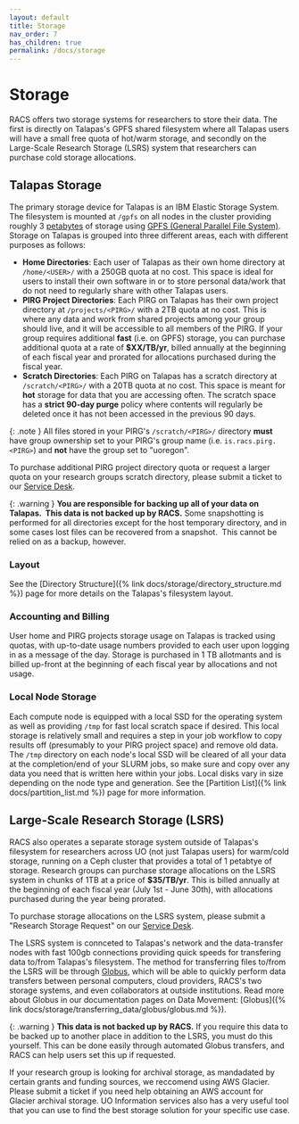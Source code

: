 ```yaml
---
layout: default
title: Storage
nav_order: 7
has_children: true
permalink: /docs/storage
---
```


# Storage

RACS offers two storage systems for researchers to store their data. The first is directly on Talapas's GPFS shared filesystem where all Talapas users will have a small free quota of hot/warm storage, and secondly on the Large-Scale Research Storage (LSRS) system that researchers can purchase cold storage allocations.

## Talapas Storage

The primary storage device for Talapas is an IBM Elastic Storage System. The filesystem is mounted at `/gpfs` on all nodes in the cluster providing roughly 3 [petabytes](https://en.wikipedia.org/wiki/Petabyte "https://en.wikipedia.org/wiki/Petabyte") of storage using [GPFS (General Parallel File System)](https://en.wikipedia.org/wiki/IBM_General_Parallel_File_System "https://en.wikipedia.org/wiki/IBM_General_Parallel_File_System"). Storage on Talapas is grouped into three different areas, each with different purposes as follows:

* **Home Directories**: Each user of Talapas as their own home directory at `/home/<USER>/` with a 250GB quota at no cost. This space is ideal for users to install their own software in or to store personal data/work that do not need to regularly share with other Talapas users.
* **PIRG Project Directories**: Each PIRG on Talapas has their own project directory at `/projects/<PIRG>/` with a 2TB quota at no cost. This is where any data and work from shared projects among your group should live, and it will be accessible to all members of the PIRG. If your group requires additional **fast** (i.e. on GPFS) storage, you can purchase additional quota at a rate of **$XX/TB/yr**, billed annually at the beginning of each fiscal year and prorated for allocations purchased during the fiscal year.
* **Scratch Directories**: Each PIRG on Talapas has a scratch directory at `/scratch/<PIRG>/` with a 20TB quota at no cost. This space is meant for **hot** storage for data that you are accessing often. The scratch space has a **strict 90-day purge** policy where contents will regularly be deleted once it has not been accessed in the previous 90 days.

{: .note }
All files stored in your PIRG's `/scratch/<PIRG>/` directory **must** have group ownership set to your PIRG's group name (i.e. `is.racs.pirg.<PIRG>`) and **not** have the group set to "uoregon".

To purchase additional PIRG project directory quota or request a larger quota on your research groups scratch directory, please submit a ticket to our [Service Desk](https://hpcrcf.atlassian.net/servicedesk/customer/portal/1).

{: .warning }
**You are responsible for backing up all of your data on Talapas.  This data is not backed up by RACS.**
Some snapshotting is performed for all directories except for the host temporary directory, and in some cases lost files can be recovered from a snapshot.  This cannot be relied on as a backup, however.

### Layout

See the [Directory Structure]({% link docs/storage/directory_structure.md %}) page for more details on the Talapas's filesystem layout.

### Accounting and Billing

User home and PIRG projects storage usage on Talapas is tracked using quotas, with up-to-date usage numbers provided to each user upon logging in as a message of the day. Storage is purchased in 1 TB allotmants and is billed up-front at the beginning of each fiscal year by allocations and not usage.

### Local Node Storage

Each compute node is equipped with a local SSD for the operating system as well as providing `/tmp` for fast local scratch space if desired. This local storage is relatively small and requires a step in your job workflow to copy results off (presumably to your PIRG project space) and remove old data. The `/tmp` directory on each node's local SSD will be cleared of all your data at the completion/end of your SLURM jobs, so make sure and copy over any data you need that is written here within your jobs. Local disks vary in size depending on the node type and generation. See the [Partition List]({% link docs/partition_list.md %}) page for more information.

## Large-Scale Research Storage (LSRS)

RACS also operates a separate storage system outside of Talapas's filesystem for researchers across UO (not just Talapas users) for warm/cold storage, running on a Ceph cluster that provides a total of 1 petabtye of storage. Research groups can purchase storage allocations on the LSRS system in chunks of 1TB at a price of **$35/TB/yr**. This is billed annually at the beginning of each fiscal year (July 1st - June 30th), with allocations purchased during the year being prorated.

To purchase storage allocations on the LSRS system, please submit a "Research Storage Request" on our [Service Desk](https://hpcrcf.atlassian.net/servicedesk/customer/portal/1).

The LSRS system is connceted to Talapas's network and the data-transfer nodes with fast 100gb connections providing quick speeds for transfering data to/from Talapas's filesystem. The method for transferring files to/from the LSRS will be through [Globus](https://www.globus.org/), which will be able to quickly perform data transfers between personal computers, cloud providers, RACS's two storage systems, and even collaborators at outside institutions. Read more about Globus in our documentation pages on Data Movement: [Globus]({% link docs/storage/transferring_data/globus/globus.md %}).

{: .warning }
**This data is not backed up by RACS.** If you require this data to be backed up to another place in addition to the LSRS, you must do this yourself. This can be done easily through automated Globus transfers, and RACS can help users set this up if requested.


If your research group is looking for archival storage, as mandadated by certain grants and funding sources, we reccomend using AWS Glacier. Please submit a ticket if you need help obtaining an AWS account for Glacier archival storage. UO Information services also has a very useful tool that you can use to find the best storage solution for your specific use case.

